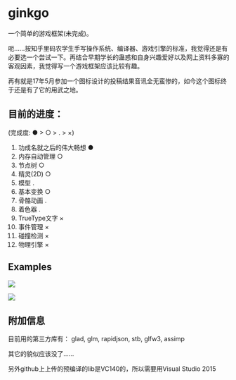 # ginkgo

一个简单的游戏框架(未完成)。

呃……按知乎里码农学生手写操作系统、编译器、游戏引擎的标准，我觉得还是有必要选一个尝试一下。再结合早期学长的蛊惑和自身兴趣爱好以及网上资料多寡的客观因素，我觉得写一个游戏框架应该比较有趣。

再有就是17年5月参加一个图标设计的投稿结果音讯全无蛮惨的，如今这个图标终于还是有了它的用武之地。

## 目前的进度：

(完成度: ● > ○ > . > ×)

1. 功成名就之后的伟大畅想 ●
1. 内存自动管理 ○
1. 节点树 ○
1. 精灵(2D) ○
1. 模型 .
1. 基本变换 ○
1. 骨骼动画 .
1. 着色器 .
1. TrueType文字 ×
1. 事件管理 ×
1. 碰撞检测 ×
1. 物理引擎 ×

## Examples

![](https://qsyttkx.github.io/ginkgo_vs.png)

![](https://qsyttkx.github.io/ginkgo_test.png)


## 附加信息

目前用的第三方库有： glad, glm, rapidjson, stb, glfw3, assimp

其它的貌似应该没了……

另外github上上传的预编译的lib是VC140的，所以需要用Visual Studio 2015